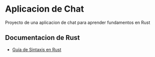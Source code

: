 # Aplicacion de Chat

Proyecto de una aplicacion de chat para aprender fundamentos en Rust


## Documentacion de Rust
- [Guía de Sintaxis en Rust](./backend/docs/Sintaxis.md)
